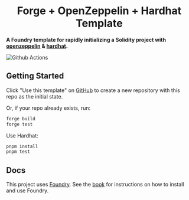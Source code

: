 # <h1 align="center"> Forge + OpenZeppelin + Hardhat Template </h1>

**A Foundry template for rapidly initializing a Solidity project with [openzeppelin](https://github.com/OpenZeppelin/openzeppelin-contracts) & [hardhat](https://github.com/NomicFoundation/hardhat).**

![Github Actions](https://github.com/coolcode/forge-openzeppelin-hardhat-template/workflows/CI/badge.svg)

## Getting Started

Click "Use this template" on [GitHub](https://github.com/coolcode/forge-openzeppelin-hardhat-template) to create a new repository with this repo as the initial state.

Or, if your repo already exists, run:
```sh
forge build
forge test
```

Use Hardhat:
```sh
pnpm install
pnpm test
```

## Docs

This project uses [Foundry](https://getfoundry.sh). See the [book](https://book.getfoundry.sh/getting-started/installation.html) for instructions on how to install and use Foundry.
